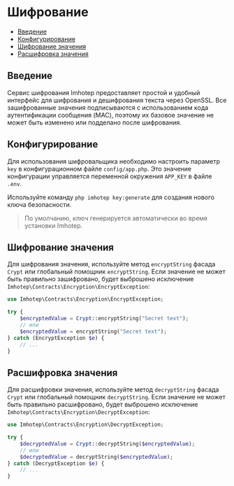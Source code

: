 # Шифрование

- [Введение](#introduction)
- [Конфигурирование](#configuration)
- [Шифрование значения](#encrypt)
- [Расшифровка значения](#decrypt)

<a name="introduction"></a>
## Введение

Сервис шифрования Imhotep предоставляет простой и удобный интерфейс для шифрования и дешифрования текста через OpenSSL. Все зашифрованные значения подписываются с использованием кода аутентификации сообщения (MAC), поэтому их базовое значение не может быть изменено или подделано после шифрования.

<a name="configuration"></a>
## Конфигурирование

Для использования шифровальщика необходимо настроить параметр `key` в конфигурационном файле `config/app.php`. Это значение конфигурации управляется переменной окружения `APP_KEY` в файле `.env`.

Используйте команду `php imhotep key:generate` для создания нового ключа безопасности.

> По умолчанию, ключ генерируется автоматически во время установки Imhotep.

<a name="encrypt"></a>
## Шифрование значения

Для шифрования значения, используйте метод `encryptString` фасада `Crypt` или глобальный помощник `encryptString`. Если значение не может быть правильно зашифровано, будет выброшено исключение `Imhotep\Contracts\Encryption\EncryptException`:

```php
use Imhotep\Contracts\Encryption\EncryptException;

try {
    $encryptedValue = Crypt::encryptString("Secret text");
    // или
    $encryptedValue = encryptString("Secret text");
} catch (EncryptException $e) {
    // ...
}
```

<a name="decrypt"></a>
## Расшифровка значения

Для расшифровки значения, используйте метод `decryptString` фасада `Crypt` или глобальный помощник `decryptString`. Если значение не может быть правильно расшифровано, будет выброшено исключение `Imhotep\Contracts\Encryption\DecryptException`:

```php
use Imhotep\Contracts\Encryption\DecryptException;

try {
    $decryptedValue = Crypt::decryptString($encryptedValue);
    // или
    $decryptedValue = decryptString($encryptedValue);
} catch (DecryptException $e) {
    // ...
}
```